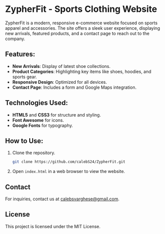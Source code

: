 # ZypherFit - Sports Clothing Website

ZypherFit is a modern, responsive e-commerce website focused on sports apparel and accessories. The site offers a sleek user experience, displaying new arrivals, featured products, and a contact page to reach out to the company.

## Features:
- **New Arrivals**: Display of latest shoe collections.
- **Product Categories**: Highlighting key items like shoes, hoodies, and sports gear.
- **Responsive Design**: Optimized for all devices.
- **Contact Page**: Includes a form and Google Maps integration.

## Technologies Used:
- **HTML5** and **CSS3** for structure and styling.
- **Font Awesome** for icons.
- **Google Fonts** for typography.

## How to Use:
1. Clone the repository.
    ```bash
    git clone https://github.com/calebS24/ZypherFit.git
    ```
2. Open `index.html` in a web browser to view the website.

## Contact
For inquiries, contact us at [calebsvarghese@gmail.com](mailto:calebsvarghese@gmail.com).

## License
This project is licensed under the MIT License.

